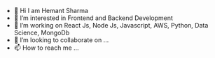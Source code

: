 - 👋 Hi I am Hemant Sharma
- 👀 I’m interested in Frontend and Backend Development
- 🌱 I’m working  on React Js, Node Js, Javascript, AWS, Python, Data Science, MongoDb
- 💞️ I’m looking to collaborate on ...
- 📫 How to reach me ...

<!---
hemantsharmaace/hemantsharmaace is a ✨ special ✨ repository because its `README.md` (this file) appears on your GitHub profile.
You can click the Preview link to take a look at your changes.
--->
